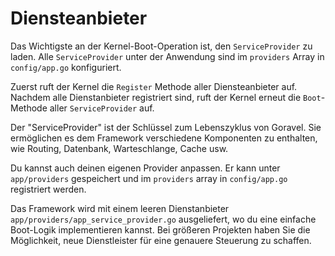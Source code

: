 # Diensteanbieter

Das Wichtigste an der Kernel-Boot-Operation ist, den `ServiceProvider` zu laden. Alle `ServiceProvider` unter der
Anwendung sind im `providers` Array in `config/app.go` konfiguriert.

Zuerst ruft der Kernel die `Register` Methode aller Diensteanbieter auf. Nachdem alle Dienstanbieter
registriert sind, ruft der Kernel erneut die `Boot`-Methode aller `ServiceProvider` auf.

Der "ServiceProvider" ist der Schlüssel zum Lebenszyklus von Goravel. Sie ermöglichen es dem Framework verschiedene Komponenten zu enthalten,
wie Routing, Datenbank, Warteschlange, Cache usw.

Du kannst auch deinen eigenen Provider anpassen. Er kann unter `app/providers` gespeichert und im `providers` array
in `config/app.go` registriert werden.

Das Framework wird mit einem leeren Dienstanbieter `app/providers/app_service_provider.go` ausgeliefert, wo du eine einfache
Boot-Logik implementieren kannst. Bei größeren Projekten haben Sie die Möglichkeit, neue Dienstleister für eine genauere Steuerung zu schaffen.
